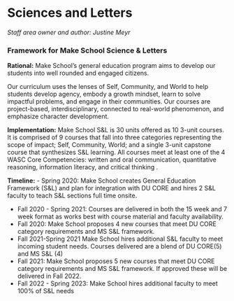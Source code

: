# Sciences and Letters

*Staff area owner and author: Justine Meyr*

### Framework for Make School Science & Letters
**Rational:** Make School’s general education program aims to develop our students into well rounded and engaged citizens.

   Our curriculum uses the lenses of Self, Community, and World to help students develop agency, embody a growth mindset, learn to solve impactful problems, and engage in their communities. Our courses are project-based, interdisciplinary, connected to real-world phenomenon, and emphasize character development.

**Implementation:** Make School S&L is 30 units offered as 10 3-unit courses. It is comprised of 9 courses that fall into three categories representing the scope of impact; Self, Community, World; and a single 3-unit capstone course that synthesizes S&L learning. All courses meet at least one of the 4 WASC Core Competencies: written and oral communication, quantitative reasoning, information literacy, and critical thinking .

 **Timeline:**
    - Spring 2020: Make School creates General Education Framework (S&L) and plan for integration with DU CORE and hires 2 S&L faculty to teach S&L sections full time onsite.
   - Fall 2020 - Spring 2021: Courses are delivered in both the 15 week and 7 week format as works best with course material and faculty availability.  
  - Fall 2020: Make School proposes 4 new courses that meet DU CORE category requirements and MS S&L framework.
  - Fall 2021-Spring 2021 Make School hires additional S&L faculty to meet incoming student needs.  Courses delivered are a blend of DU CORE(5) and MS S&L (4)
  - Fall 2021: Make School proposes 5 new courses that meet DU CORE category requirements and MS S&L framework. If approved these will be delivered in Fall 2022.
   - Fall 2022 - Spring 2023: Make School hires additional faculty to meet 100% of S&L needs
